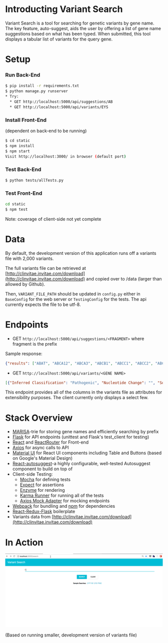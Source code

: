 # Introducting Variant Search #

Variant Search is a tool for searching for genetic variants by gene name. The key feature, auto-suggest, aids the user by offering a list of gene name suggestions based on what has been typed. When submitted, this tool displays a tabular list of variants for the query gene. 

# Setup #

### Run Back-End

```sh
$ pip install -r requirements.txt 
$ python manage.py runserver
* Try: 
  * GET http://localhost:5000/api/suggestions/AB
  * GET http://localhost:5000/api/variants/EYS
```

### Install Front-End 
(dependent on back-end to be running)
```sh
$ cd static
$ npm install
$ npm start
Visit http://localhost:3000/ in browser (default port)
```

### Test Back-End

```sh
$ python tests/allTests.py
```

### Test Front-End 

```sh
cd static
$ npm test
```

Note: coverage of client-side not yet complete

# Data #

By default, the development version of this application runs off a variants file with 2,000 variants. 

The full variants file can be retrieved at [http://clinvitae.invitae.com/download](http://clinvitae.invitae.com/download) and copied over to /data (larger than allowed by Github). 

Then, `VARIANT_FILE_PATH` should be updated in `config.py` either in `BaseConfig` for the web server or `TestingConfig` for the tests. The api currently expects the file to be utf-8.

# Endpoints #

* GET `http://localhost:5000/api/suggestions/<FRAGMENT>` where fragment is the prefix

Sample response:

```json
{"results": ["ABAT", "ABCA12", "ABCA3", "ABCB1", "ABCC1", "ABCC2", "ABCC6", "ABCC9", "ABCD1", "ABHD12", "ABHD5"]}
```

* GET `http://localhost:5000/api/variants/<GENE NAME>`

```json
[{"Inferred Classification": "Pathogenic", "Nucleotide Change": "", "Source": "ClinVar", "Chr": null, "Ref": null, "Reported Ref": null, "Protein Change": "", "Assembly": null, "Reported Alt": null, "Genomic Start": null, "Genomic Stop": null, "Other Mappings": "", "Submitter Comment": "", "URL": "https://www.ncbi.nlm.nih.gov/clinvar/RCV000000569", "Last Updated": "2017-04-25", "Region": "", "Reported Classification": "Pathogenic", "Alias": "", "Transcripts": "", "Gene": "EYS", "Last Evaluated": "2008-11-01", "Accession": null, "Alt": null} ...]
```

This endpoint provides all of the columns in the variants file as attributes for extensibility purposes. The client currently only displays a select few.

# Stack Overview #

* [MARISA](https://github.com/pytries/marisa-trie)-trie for storing gene names and efficiently searching by prefix
* [Flask](http://flask.pocoo.org/) for API endpoints (unittest and Flask's test_client for testing)
* [React](https://facebook.github.io/react/) and [ReactRouter](https://github.com/ReactTraining/react-router) for Front-end
* [Axios](https://github.com/mzabriskie/axios) for async calls to API 
* [Material UI](http://www.material-ui.com/#/) for React UI components including Table and Buttons (based on Google's Material Design)
* [React-autosuggest](https://github.com/moroshko/react-autosuggest)-a highly configurable, well-tested Autosuggest component to build on top of
* Client-side Testing:
  * [Mocha](https://mochajs.org/) for defining tests
  * [Expect](https://github.com/mjackson/expect) for assertions
  * [Enzyme](https://github.com/airbnb/enzyme) for rendering
  * [Karma Runner](http://karma-runner.github.io/) for running all of the tests
  * [Axios Mock Adapter](https://github.com/ctimmerm/axios-mock-adapter) for mocking endpoints
* [Webpack](https://webpack.github.io/) for bundling and [npm](https://www.npmjs.com/) for dependencies
* [React-Redux-Flask](https://github.com/dternyak/React-Redux-Flask) boilerplate
* Variants data from [http://clinvitae.invitae.com/download](http://clinvitae.invitae.com/download)

# In Action #

![Demo](/variant_search_demo.gif "Demo")

(Based on running smaller, development version of variants file)
